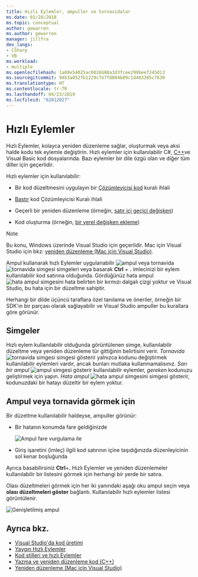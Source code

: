 ```yaml
---
title: Hızlı Eylemler, ampuller ve tornavidalar
ms.date: 03/28/2018
ms.topic: conceptual
author: gewarren
ms.author: gewarren
manager: jillfra
dev_langs:
- CSharp
- VB
ms.workload:
- multiple
ms.openlocfilehash: 1a08e54025ac0826b88a3d3fcee299beef245d13
ms.sourcegitcommit: 94b3a052fb1229c7e7f8804b09c1d403385c7630
ms.translationtype: HT
ms.contentlocale: tr-TR
ms.lasthandoff: 04/23/2019
ms.locfileid: "62812027"
---
```

# <a name="quick-actions"></a>Hızlı Eylemler

Hızlı Eylemler, kolayca yeniden düzenleme sağlar, oluşturmak veya aksi halde kodu tek eylemle değiştirin. Hızlı eylemler için kullanılabilir C#, [C++](/cpp/ide/writing-and-refactoring-code-cpp)ve Visual Basic kod dosyalarında. Bazı eylemler bir dile özgü olan ve diğer tüm diller için geçerlidir.

Hızlı eylemler için kullanılabilir:

- Bir kod düzeltmesini uygulayın bir [Çözümleyicisi kod](../code-quality/roslyn-analyzers-overview.md) kuralı ihlali

- [Bastır](../code-quality/use-roslyn-analyzers.md#suppress-violations) kod Çözümleyicisi Kuralı ihlali

- Geçerli bir yeniden düzenleme (örneğin, [satır içi geçici değişken](../ide/reference/inline-temporary-variable.md))

- Kod oluşturma (örneğin, [bir yerel değişken ekleme](../ide/reference/introduce-local-variable.md))

> [!NOTE]
> Bu konu, Windows üzerinde Visual Studio için geçerlidir. Mac için Visual Studio için bkz: [yeniden düzenleme (Mac için Visual Studio)](/visualstudio/mac/refactoring).

Ampul kullanarak hızlı Eylemler uygulanabilir ![ampul](media/light-bulb-icon.png) veya tornavida ![tornavida simgesi](media/screwdriver-icon.png) simgeleri veya basarak **Ctrl** + **.** imlecinizi bir eylem kullanılabilir kod satırına olduğunda. Gördüğünüz hata ampul ![hata ampul simgesini](media/error-light-bulb-icon.png) hata belirten bir kırmızı dalgalı çizgi yoktur ve Visual Studio, bu hata için bir düzeltme sahiptir.

Herhangi bir dilde üçüncü taraflara özel tanılama ve öneriler, örneğin bir SDK'ın bir parçası olarak sağlayabilir ve Visual Studio ampuller bu kurallara göre görünür.

## <a name="icons"></a>Simgeler

Hızlı eylem kullanılabilir olduğunda görüntülenen simge, kullanılabilir düzeltme veya yeniden düzenleme tür gittiğinin belirtisini verir. *Tornavida* ![tornavida simgesi](media/screwdriver-icon.png) simgesi gösterir yalnızca kodunu değiştirmek kullanılabilir eylemleri vardır, ancak bunları mutlaka kullanmamalısınız. *Sarı bir ampul* ![ampul](media/light-bulb-icon.png) simgesi gösterir kullanılabilir eylemler, *gereken* kodunuzu geliştirmek için yapın. *Hata ampul* ![hata ampul simgesini](media/error-light-bulb-icon.png) simgesi gösterir, kodunuzdaki bir hatayı düzeltir bir eylem yoktur.

## <a name="to-see-a-light-bulb-or-screwdriver"></a>Ampul veya tornavida görmek için

Bir düzeltme kullanılabilir haldeyse, ampuller görünür:

- Bir hatanın konumda fare geldiğinizde

   ![Ampul fare vurgulama ile](../ide/media/vs2015_lightbulb_hover.png)

- Giriş işaretini (imleç) ilgili kod satırının içine taşıdığınızda düzenleyicinin sol kenar boşluğunda

Ayrıca basabilirsiniz **Ctrl**+**.** Hızlı Eylemler ve yeniden düzenlemeler kullanılabilir bir listesini görmek için herhangi bir yerde bir satıra.

Olası düzeltmeleri görmek için her iki yanındaki aşağı oku ampul seçin veya **olası düzeltmeleri göster** bağlantı. Kullanılabilir hızlı eylemler listesi görüntülenir.

![Genişletilmiş ampul](../ide/media/vs2015_lightbulb_hover_expanded.png)

## <a name="see-also"></a>Ayrıca bkz.

- [Visual Studio'da kod üretimi](../ide/code-generation-in-visual-studio.md)
- [Yaygın Hızlı Eylemler](../ide/common-quick-actions.md)
- [Kod stilleri ve hızlı Eylemler](../ide/code-styles-and-quick-actions.md)
- [Yazma ve yeniden düzenleme kod (C++)](/cpp/ide/writing-and-refactoring-code-cpp)
- [Yeniden düzenleme (Mac için Visual Studio)](/visualstudio/mac/refactoring)